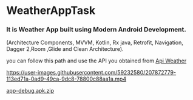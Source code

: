 # WeatherAppTask

### It is Weather App built using Modern Android Development. 
(Architecture Components, MVVM, Kotlin, Rx java, Retrofit, Navigation, Dagger 2,Room ,Glide and Clean Architecture).


you can follow this path and use the API you obtained from [Api Weather](https://www.weatherapi.com/) 

https://user-images.githubusercontent.com/59232580/207872779-113ed71a-0ad9-49ca-9dc8-78800c88aa1a.mp4

[app-debug.apk.zip](https://github.com/Fatih-Baser/WeatherAppTask/files/10242165/app-debug.apk.zip)


